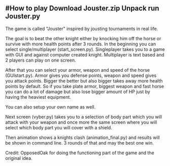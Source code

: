 #How to play
Download Jouster.zip
Unpack
run Jouster.py
---------------------------------------------------------------------------
The game is called "Jouster" inspired by jousting tournaments in real life. 

The goal is to beat the other knight either by knocking him off the horse or survive with more health points after 3 rounds. 
In the beginning you can select single/multiplayer (start_screen.py). 
Singleplayer takes you to a game with GUI and against computer created knight. Multiplayer is text based and 2 players can play on one screen. 

After that you can select your armor, weapon and speed of the horse (GUIstart.py). Armor gives you defense points, weapon and speed gives you attack points.
Bigger the better but also bigger takes away more health points by default. So if you take plate armor, biggest weapon and fast horse you can do a lot of damage
but also lose bigger amount of HP just by having the heaviest equipment. 

You can also setup your own name as well. 

Next screen (vyber.py) takes you to a selection of body part which you will attack with your weapon
and once more the same screen where you will select which body part you will cover with a shield.

Then animation shows a knights clash (animation_final.py) and results will be shown in command line. 
3 rounds of that and may the best one win. 

Credit:
OpposedOak for doing the functioning part of the game and the original idea. 

